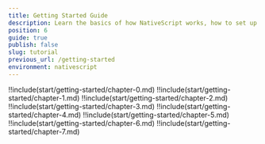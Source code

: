 ```yaml
---
title: Getting Started Guide
description: Learn the basics of how NativeScript works, how to set up your system, and how to create your first app
position: 6
guide: true
publish: false
slug: tutorial
previous_url: /getting-started
environment: nativescript
---
```


!!include(start/getting-started/chapter-0.md)
!!include(start/getting-started/chapter-1.md)
!!include(start/getting-started/chapter-2.md)
!!include(start/getting-started/chapter-3.md)
!!include(start/getting-started/chapter-4.md)
!!include(start/getting-started/chapter-5.md)
!!include(start/getting-started/chapter-6.md)
!!include(start/getting-started/chapter-7.md)
